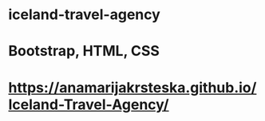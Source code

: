 # iceland-travel-agency
# Bootstrap, HTML, CSS
# https://anamarijakrsteska.github.io/Iceland-Travel-Agency/
